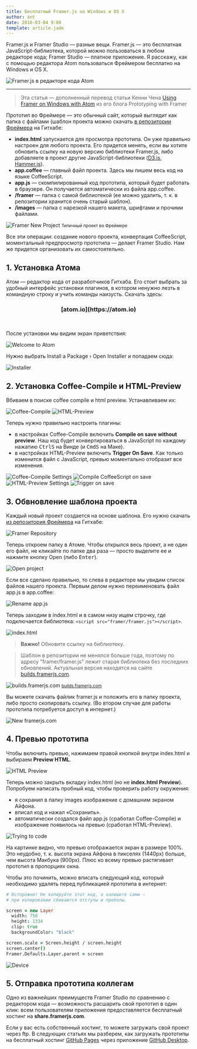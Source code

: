 ```yaml
---
title: Бесплатный Framer.js на Windows и OS X
author: ant
date: 2016-03-04 9:00
template: article.jade
---
```


Framer.js и Framer Studio — разные вещи. Framer.js — это бесплатная JavaScript-библиотека, которой можно пользоваться в любом редакторе кода; Framer Studio — платное приложение. Я расскажу, как с помощью редактора Atom пользоваться Фреймером бесплатно на Windows и OS X.

![Framer.js в редакторе кода Atom](framerjs-in-atom.png)

---

>Эта статья — дополненный перевод статьи Кенни Чена [Using Framer on Windows with Atom](http://www.prototypingwithframer.com/framer-on-windows-with-atom/) из его блога Prototyping with Framer

Прототип во Фреймере — это обычный сайт, который выглядит как папка с файлами (шаблон проекта можно скачать [в репозитории Фреймера](https://github.com/koenbok/Framer#get-started) на Гитхабе:

- **index.html** запускается для просмотра прототипа. Он уже правильно настроен для любого проекта. Его придется менять, если вы хотите обновить ссылку на новую версию библиотеки Framer.js, либо добавляете в проект другие JavaScript-библиотеки ([D3.js](http://d3js.org), [Hammer.js](http://hammerjs.github.io)).
- **app.coffee** — главный файл проекта. Здесь мы пишем весь код на языке CoffeeScript. 
- **app.js** — скомпилированный код прототипа, который будет работать в браузере. Он получается автоматически из файла app.coffee.
- **/framer** — папка с самой библиотекой (ее можно удалить, т. к. в репозитории хранится очень старый шаблон).
- **/images** — папка с нарезкой нашего макета, шрифтами и прочими файлами. 

![Framer New Project](project.png)
<small>Типичный проект во Фреймере</small>

Все эти операции: создание нового проекта, конвертация CoffeeScript, моментальный предпросмотр прототипа — делает Framer Studio. Нам же придется организовать их самостоятельно. 



## 1. Установка Атома
Атом — редактор кода от разработчиков Гитхаба. Его стоит выбрать за удобный интерфейс установки плагинов, в котором ненужно лезть в командную строку и учить команды наизусть. Скачать здесь:

<center><h3>[atom.io](https://atom.io)</h2></center><br>

После установки мы видим экран приветствия:

![Welcome to Atom](01-welcome.png)

Нужно выбрать Install a Package › Open Installer и попадаем сюда:

![Installer](02-install.png)



## 2. Установка Coffee-Compile и HTML-Preview
Вбиваем в поиске coffee compile и html preview. Устанавливаем их:

![Coffee-Compile](03-coffee-compile.png)
![HTML-Preview](04-html-preview.png)

Теперь нужно правильно настроить плагины:
- в настройках Coffee-Compile включить **Compile on save without preview**. Наш код будет конвертироваться в JavaScript по каждому нажатию <kbd>Ctrl</kbd><kbd>S</kbd> на Винде (и <kbd>Cmd</kbd><kbd>S</kbd> на Маке). 
- в настройках HTML-Preview включить **Trigger On Save**. Как только изменится файл с JavaScript, превью моментально отобразит все изменения.

![Coffee-Compile Settings](05-coffee-compile-settings.png)
![Compile CoffeeScript on save](06-compile-on-save.png)
![HTML-Preview Settings](07-html-preview-settings.png)
![Trigger on save](08-preview-trigger-on-save.png)



## 3. Обвновление шаблона проекта

Каждый новый проект создается на основе шаблона. Его нужно скачать [из репозитория Фреймера](https://github.com/koenbok/Framer#get-started) на Гитхабе:

![Framer Repository](09-framer-github.png)

Теперь откроем папку в Атоме. Чтобы открылся весь проект, а не один его файл, не кликайте по папке два раза — просто выделите ее и нажмите кнопку Open (либо <kbd>Enter</kbd>).

![Open project](10-open-project.png)

Если все сделано правильно, то слева в редакторе мы увидим список файлов нашего проекта. Первым делом нужно переименовать файл app.js в app.coffee:

![Rename app.js](11-rename-app-js.png)

Теперь заходим в index.html и в самом низу ищем строчку, где подключается библиотека: `<script src="framer/framer.js"></script>`.

![index.html](12-index-html.png)

>**Важно!** Обновите ссылку на библиотеку.

>Шаблон в репозитории не менялся больше года, поэтому по адресу "framer/framer.js" лежит старая библиотека без последних обновлений. Актуальная версия находятся на сайте [builds.framerjs.com](http://builds.framerjs.com). 

![builds.framerjs.com](13-builds.png)
<small>[builds.framerjs.com](http://builds.framerjs.com)</small>

Вы можете скачать файлик framer.js и положить его в папку проекта, либо просто скопировать ссылку. (Во втором случае для работы прототипа потребуется доступ в интернет.)

![New framerjs.com](14-link.png)


## 4. Превью прототипа

Чтобы включить превью, нажимаем правой кнопкой внутри index.html и выбираем **Preview HTML**.

![HTML Preview](15-preview.png)

Теперь можно закрыть вкладку index.html (но не **index.html Preview**). Попробуем написать пробный код, чтобы проверить работу окружения:

- я сохранил в папку images изображение с домашним экраном Айфона.
- вписал код и нажал «Сохранить».
- автоматически создался файл app.js (сработал Coffee-Compile) и изображение появилось на превью (сработал HTML-Preview).

![Trying to code](16-coding.png)

На картинке видно, что превью отображается экран в размере 100%. Это неудобно, т. к. высота экрана Айфона в пикселях (1440px) больше, чем высота Макбука (900px). Плюс ко всему превью растягивает прототип в пропорциях окна. 

Чтобы это починить, можно вписать следующий код, который необходимо удалять перед публикацией прототипа в интернет:

```CoffeeScript
# Осторожно! Не копируйте этот код, а напишите сами —
# при копировании сбиваются отступы и пробелы.

screen = new Layer
  width: 750
  height: 1334
  clip: true
  backgroundColor: "black"

screen.scale = Screen.height / screen.height
screen.center()
Framer.Defaults.Layer.parent = screen

```

![Device](17-device.png)


## 5. Отправка прототипа коллегам

Одно из важнейших преимуществ Framer Studio по сравнению с редактором кода — возможность расшарить свой прототип в один клик: всем пользователям приложения предоставляется бесплатный хостинг на **share.framerjs.com**.

Если у вас есть собственный хостинг, то можете загружать свой проект через ftp. В следующих статьях мы разберем, как загружать прототипы на бесплатный хостинг [GitHub Pages](https://pages.github.com/) через приложение [GitHub Desktop](https://desktop.github.com/).




